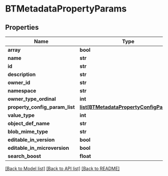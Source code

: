 # BTMetadataPropertyParams

## Properties
Name | Type | Description | Notes
------------ | ------------- | ------------- | -------------
**array** | **bool** |  | [optional] 
**name** | **str** |  | [optional] 
**id** | **str** |  | [optional] 
**description** | **str** |  | [optional] 
**owner_id** | **str** |  | [optional] 
**namespace** | **str** |  | [optional] 
**owner_type_ordinal** | **int** |  | [optional] 
**property_config_param_list** | [**list[BTMetadataPropertyConfigParams]**](BTMetadataPropertyConfigParams.md) |  | [optional] 
**value_type** | **int** |  | [optional] 
**object_def_name** | **str** |  | [optional] 
**blob_mime_type** | **str** |  | [optional] 
**editable_in_version** | **bool** |  | [optional] 
**editable_in_microversion** | **bool** |  | [optional] 
**search_boost** | **float** |  | [optional] 

[[Back to Model list]](../README.md#documentation-for-models) [[Back to API list]](../README.md#documentation-for-api-endpoints) [[Back to README]](../README.md)


